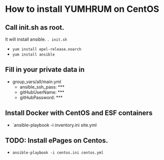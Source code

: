 # How to install YUMHRUM on CentOS

## Call init.sh as root.
It will install ansible.
`. init.sh`
 - `yum install epel-release.noarch`
 - `yum install ansible`

## Fill in your private data in
  - group_vars/all/main.yml
    - ansible_ssh_pass: ***
    - gitHubUserName: ***
    - gitHubPassword: ***

## Install Docker with CentOS and ESF containers
 - `ansible-playbook -i inventory.ini site.yml

## TODO: Install ePages on Centos.
 - `ansible-playbook -i centos.ini centos.yml`

